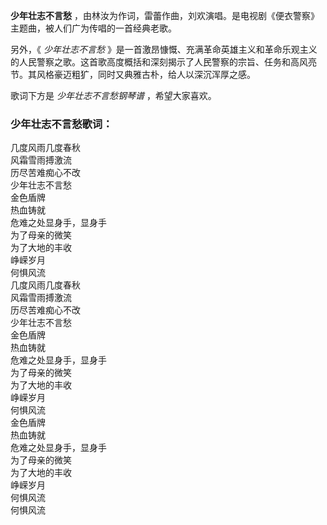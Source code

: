 

**少年壮志不言愁** ，由林汝为作词，雷蕾作曲，刘欢演唱。是电视剧《便衣警察》主题曲，被人们广为传唱的一首经典老歌。

  
另外，《 _少年壮志不言愁_
》是一首激昂慷慨、充满革命英雄主义和革命乐观主义的人民警察之歌。这首歌高度概括和深刻揭示了人民警察的宗旨、任务和高风亮节。其风格豪迈粗犷，同时又典雅古朴，给人以深沉浑厚之感。

  
歌词下方是 _少年壮志不言愁钢琴谱_ ，希望大家喜欢。

### 少年壮志不言愁歌词：

几度风雨几度春秋  
风霜雪雨搏激流  
历尽苦难痴心不改  
少年壮志不言愁  
金色盾牌  
热血铸就  
危难之处显身手，显身手  
为了母亲的微笑  
为了大地的丰收  
峥嵘岁月  
何惧风流  
几度风雨几度春秋  
风霜雪雨搏激流  
历尽苦难痴心不改  
少年壮志不言愁  
金色盾牌  
热血铸就  
危难之处显身手，显身手  
为了母亲的微笑  
为了大地的丰收  
峥嵘岁月  
何惧风流  
金色盾牌  
热血铸就  
危难之处显身手，显身手  
为了母亲的微笑  
为了大地的丰收  
峥嵘岁月  
何惧风流  
何惧风流

